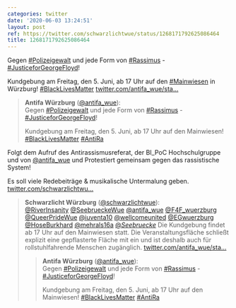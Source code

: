 ```yaml
---
categories: twitter
date: '2020-06-03 13:24:51'
layout: post
ref: https://twitter.com/schwarzlichtwue/status/1268171792625086464
title: 1268171792625086464
---
```

Gegen [#Polizeigewalt](/t/polizeigewalt) und jede Form von [#Rassimus](/t/rassimus) - [#JusticeforGeorgeFloyd](/t/justiceforgeorgefloyd)!



Kundgebung am Freitag, den 5. Juni, ab 17 Uhr auf den [#Mainwiesen](/t/mainwiesen) in Würzburg! [#BlackLivesMatter](/t/blacklivesmatter) [twitter.com/antifa_wue/sta…](https://twitter.com/antifa_wue/status/1268170861758070784)
> <b>Antifa Würzburg</b> ([@antifa_wue](https://twitter.com/antifa_wue)):  
>Gegen [#Polizeigewalt](/t/polizeigewalt) und jede Form von [#Rassimus](/t/rassimus) - [#JusticeforGeorgeFloyd](/t/justiceforgeorgefloyd)!  
>  
>  
>  
>Kundgebung am Freitag, den 5. Juni, ab 17 Uhr auf den Mainwiesen! [#BlackLivesMatter](/t/blacklivesmatter) [#AntiRa](/t/antira)   


Folgt dem Aufruf des Antirassismusreferat, der BI_PoC Hochschulgruppe und von [@antifa_wue](https://twitter.com/antifa_wue) und Protestiert gemeinsam gegen das rassistische System!

Es soll viele Redebeiträge &amp; musikalische Untermalung geben.
[twitter.com/schwarzlichtwu…](https://twitter.com/schwarzlichtwue/status/1268173171515101185?s=19)
> <b>Schwarzlicht Würzburg</b> ([@schwarzlichtwue](https://twitter.com/schwarzlichtwue)):  
>[@RiverInsanity](https://twitter.com/RiverInsanity) [@SeebrueckeWue](https://twitter.com/SeebrueckeWue) [@antifa_wue](https://twitter.com/antifa_wue) [@F4F_wuerzburg](https://twitter.com/F4F_wuerzburg) [@QueerPrideWue](https://twitter.com/QueerPrideWue) [@iuventa10](https://twitter.com/iuventa10) [@wellcomeunited](https://twitter.com/wellcomeunited) [@EGwuerzburg](https://twitter.com/EGwuerzburg) [@HoseBurkhard](https://twitter.com/HoseBurkhard) [@mehrals16a](https://twitter.com/mehrals16a) [@_Seebruecke_](https://twitter.com/_Seebruecke_) Die Kundgebung findet ab 17 Uhr auf den Mainwiesen statt. Die Veranstaltungsfläche schließt explizit eine gepflasterte Fläche mit ein und ist deshalb auch für rollstuhlfahrende Menschen zugänglich. [twitter.com/antifa_wue/sta…](https://twitter.com/antifa_wue/status/1268170861758070784?s=19)  
>> <b>Antifa Würzburg</b> ([@antifa_wue](https://twitter.com/antifa_wue)):    
>>Gegen [#Polizeigewalt](/t/polizeigewalt) und jede Form von [#Rassimus](/t/rassimus) - [#JusticeforGeorgeFloyd](/t/justiceforgeorgefloyd)!    
>>    
>>    
>>    
>>Kundgebung am Freitag, den 5. Juni, ab 17 Uhr auf den Mainwiesen! [#BlackLivesMatter](/t/blacklivesmatter) [#AntiRa](/t/antira)     
>  
>  

